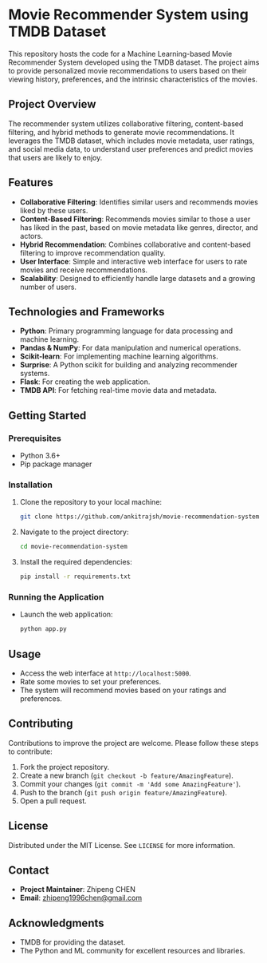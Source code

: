 # Movie Recommender System using TMDB Dataset

This repository hosts the code for a Machine Learning-based Movie Recommender System developed using the TMDB dataset. The project aims to provide personalized movie recommendations to users based on their viewing history, preferences, and the intrinsic characteristics of the movies.

## Project Overview

The recommender system utilizes collaborative filtering, content-based filtering, and hybrid methods to generate movie recommendations. It leverages the TMDB dataset, which includes movie metadata, user ratings, and social media data, to understand user preferences and predict movies that users are likely to enjoy.

## Features

- **Collaborative Filtering**: Identifies similar users and recommends movies liked by these users.
- **Content-Based Filtering**: Recommends movies similar to those a user has liked in the past, based on movie metadata like genres, director, and actors.
- **Hybrid Recommendation**: Combines collaborative and content-based filtering to improve recommendation quality.
- **User Interface**: Simple and interactive web interface for users to rate movies and receive recommendations.
- **Scalability**: Designed to efficiently handle large datasets and a growing number of users.

## Technologies and Frameworks

- **Python**: Primary programming language for data processing and machine learning.
- **Pandas & NumPy**: For data manipulation and numerical operations.
- **Scikit-learn**: For implementing machine learning algorithms.
- **Surprise**: A Python scikit for building and analyzing recommender systems.
- **Flask**: For creating the web application.
- **TMDB API**: For fetching real-time movie data and metadata.

## Getting Started

### Prerequisites

- Python 3.6+
- Pip package manager

### Installation

1. Clone the repository to your local machine:
   ```bash
   git clone https://github.com/ankitrajsh/movie-recommendation-system
   
2. Navigate to the project directory:
   ```bash
   cd movie-recommendation-system
   ```
3. Install the required dependencies:
   ```bash
   pip install -r requirements.txt
   ```

### Running the Application

- Launch the web application:
  ```bash
  python app.py
  ```

## Usage

- Access the web interface at `http://localhost:5000`.
- Rate some movies to set your preferences.
- The system will recommend movies based on your ratings and preferences.

## Contributing

Contributions to improve the project are welcome. Please follow these steps to contribute:

1. Fork the project repository.
2. Create a new branch (`git checkout -b feature/AmazingFeature`).
3. Commit your changes (`git commit -m 'Add some AmazingFeature'`).
4. Push to the branch (`git push origin feature/AmazingFeature`).
5. Open a pull request.

## License

Distributed under the MIT License. See `LICENSE` for more information.

## Contact

- **Project Maintainer**: Zhipeng CHEN
- **Email**: zhipeng1996chen@gmail.com

## Acknowledgments

- TMDB for providing the dataset.
- The Python and ML community for excellent resources and libraries.

